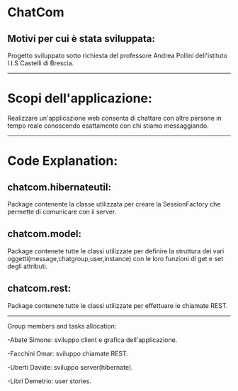 # ChatCom

<h2>Motivi per cui è stata sviluppata:</h2>

Progetto sviluppato sotto richiesta del professore Andrea Pollini dell'istituto I.I.S Castelli di Brescia.
______________________________________________

# Scopi dell'applicazione:

Realizzare un'applicazione web consenta di chattare con altre persone in tempo reale conoscendo esattamente con chi stiamo messaggiando.

______________________________________________

# Code Explanation:

<h2>chatcom.hibernateutil: </h2>
Package contenente la classe utilizzata per creare la SessionFactory che permette di comunicare con il server.

<h2>chatcom.model:</h2>
Package contenete tutte le classi utilizzate per definire la struttura dei vari oggetti(message,chatgroup,user,instance) con le loro funzioni di get e set degli attributi.

<h2>chatcom.rest:</h2>
Package contenete tutte le classi utilizzate per effettuare le chiamate REST.

______________________________________________

Group members and tasks allocation:

-Abate Simone: sviluppo client e grafica dell'applicazione.

-Facchini Omar: sviluppo chiamate REST.

-Uberti Davide: sviluppo server(hibernate).

-Libri Demetrio: user stories.
